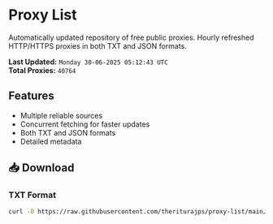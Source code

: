 # Proxy List

Automatically updated repository of free public proxies. Hourly refreshed HTTP/HTTPS proxies in both TXT and JSON formats.

**Last Updated:** `Monday 30-06-2025 05:12:43 UTC`  
**Total Proxies:** `40764`

## Features
- Multiple reliable sources
- Concurrent fetching for faster updates
- Both TXT and JSON formats
- Detailed metadata

## 📥 Download

### TXT Format
```bash
curl -O https://raw.githubusercontent.com/theriturajps/proxy-list/main/proxies.txt